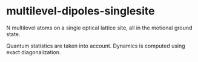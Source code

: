 # multilevel-dipoles-singlesite

N multilevel atoms on a single optical lattice site, all in the motional ground state.

Quantum statistics are taken into account. Dynamics is computed using exact diagonalization.
